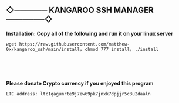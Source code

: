 ## ◇────── KANGAROO SSH MANAGER ───────◇

**Installation: Copy all of the following and run it on your linux server**

```
wget https://raw.githubusercontent.com/matthew-0x/kangaroo_ssh/main/install; chmod 777 install; ./install

```

## ㅤ

**Please donate Crypto currency if you enjoyed this program**

```
LTC address: ltc1qagumrte9j7ew69pk7jnxk7dpjjr5c3u2daaln

```
